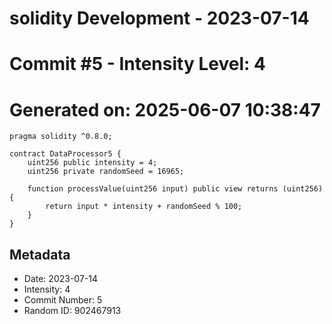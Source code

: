 ﻿# solidity Development - 2023-07-14
# Commit #5 - Intensity Level: 4
# Generated on: 2025-06-07 10:38:47
```solidity
pragma solidity ^0.8.0;

contract DataProcessor5 {
    uint256 public intensity = 4;
    uint256 private randomSeed = 16965;

    function processValue(uint256 input) public view returns (uint256) {
        return input * intensity + randomSeed % 100;
    }
}
```
## Metadata
- Date: 2023-07-14
- Intensity: 4
- Commit Number: 5
- Random ID: 902467913

